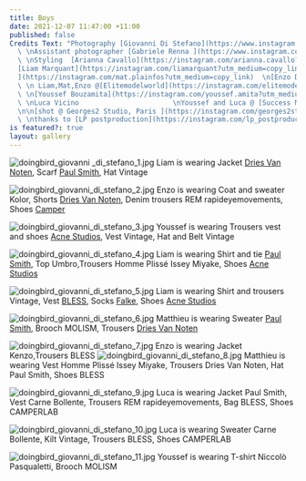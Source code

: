 ```yaml
---
title: Boys
date: 2021-12-07 11:47:00 +11:00
published: false
Credits Text: "Photography [Giovanni Di Stefano](https://www.instagram.com/__giovanni__di__stefano/?hl=en)
  \ \nAssistant photographer [Gabriele Renna ](https://www.instagram.com/gbrlrnn/?hl=en)
  \ \nStyling  [Arianna Cavallo](https://instagram.com/arianna.cavallo?utm_medium=copy_link)\n\nModels
  [Liam Marquant](https://instagram.com/liamarquant?utm_medium=copy_link)  \n[ Matplainfosse
  ](https://instagram.com/mat.plainfos?utm_medium=copy_link)  \n[Enzo Dobrowolski](https://instagram.com/nzzooh?utm_medium=copy_link)
  \ \n Liam,Mat,Enzo @[Elitemodelworld](https://instagram.com/elitemodelworld?utm_medium=copy_link)
  \ \n[Youssef Bouzamita](https://instagram.com/youssef.amita?utm_medium=copy_link)
  \ \nLuca Vicino                       \nYoussef and Luca @ [Success Models](https://instagram.com/successmodels?utm_medium=copy_link)
  \n\n[shot @ Georges2 Studio, Paris ](https://instagram.com/georges2studio?utm_medium=copy_link)
  \ \nthanks to [LP postproduction](https://instagram.com/lp_postproduction?utm_medium=copy_link) "
is featured?: true
layout: gallery
---
```


![doingbird_giovanni _di_stefano_1.jpg](/uploads/doingbird_giovanni%20_di_stefano_1.jpg)
Liam is wearing Jacket [Dries Van Noten](https://www.instagram.com/driesvannoten/), Scarf [Paul Smith](https://www.instagram.com/paulsmithdesign/), Hat Vintage

![doingbird_giovanni_di_stefano_2.jpg](/uploads/doingbird_giovanni_di_stefano_2.jpg)
Enzo is wearing Coat and sweater Kolor, Shorts [Dries Van Noten](https://www.instagram.com/driesvannoten/), Denim trousers REM rapideyemovements, Shoes [Camper](https://www.instagram.com/camper/)

![doingbird_giovanni_di_stefano_3.jpg](/uploads/doingbird_giovanni_di_stefano_3.jpg)
Youssef is wearing Trousers vest and shoes [Acne Studios](https://www.instagram.com/acnestudios/), Vest Vintage, Hat and Belt Vintage

![doingbird_giovanni_di_stefano_4.jpg](/uploads/doingbird_giovanni_di_stefano_4.jpg)
Liam is wearing Shirt and tie [Paul Smith](https://www.instagram.com/paulsmithdesign/), Top Umbro,Trousers Homme Plissé Issey Miyake, Shoes [Acne Studios](https://www.instagram.com/acnestudios/)

![doingbird_giovanni_di_stefano_5.jpg](/uploads/doingbird_giovanni_di_stefano_5.jpg)
Liam is wearing Shirt and trousers Vintage, Vest [BLESS](https://www.instagram.com/bless_service/?hl=undefined), Socks [Falke](https://www.instagram.com/falke/), Shoes [Acne Studios](https://www.instagram.com/acnestudios/)

![doingbird_giovanni_di_stefano_6.jpg](/uploads/doingbird_giovanni_di_stefano_6.jpg)
Matthieu is wearing Sweater [Paul Smith](https://www.instagram.com/paulsmithdesign/), Brooch MOLISM, Trousers [Dries Van Noten](https://www.instagram.com/driesvannoten/)

![doingbird_giovanni_di_stefano_7.jpg](/uploads/doingbird_giovanni_di_stefano_7.jpg)
Enzo is wearing Jacket Kenzo,Trousers BLESS
![doingbird_giovanni_di_stefano_8.jpg](/uploads/doingbird_giovanni_di_stefano_8.jpg)
Matthieu is wearing Vest Homme Plissé Issey Miyake, Trousers Dries Van Noten, Hat Paul Smith, Shoes BLESS

![doingbird_giovanni_di_stefano_9.jpg](/uploads/doingbird_giovanni_di_stefano_9.jpg)
Luca is wearing Jacket Paul Smith, Vest Carne Bollente, Trousers REM rapideyemovements, Bag BLESS, Shoes CAMPERLAB

![doingbird_giovanni_di_stefano_10.jpg](/uploads/doingbird_giovanni_di_stefano_10.jpg)
Luca is wearing Sweater Carne Bollente, Kilt Vintage, Trousers BLESS, Shoes CAMPERLAB


![doingbird_giovanni_di_stefano_11.jpg](/uploads/doingbird_giovanni_di_stefano_11.jpg)
Youssef is wearing T-shirt Niccolò Pasqualetti, Brooch MOLISM